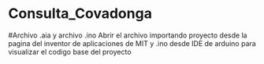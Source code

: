 # Consulta_Covadonga
<html>
  #Archivo .aia y archivo .ino
<Body>Abrir el archivo importando proyecto desde la pagina del inventor de aplicaciones de MIT y .ino desde IDE de arduino para visualizar el codigo base del proyecto</body>
</html>

